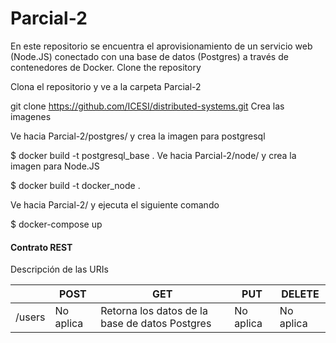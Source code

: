# Parcial-2
En este repositorio se encuentra el aprovisionamiento de un servicio web (Node.JS) conectado con una base de datos (Postgres) a través de contenedores de Docker.
Clone the repository

Clona el repositorio y ve a la carpeta Parcial-2

git clone https://github.com/ICESI/distributed-systems.git
Crea las imagenes

Ve hacia Parcial-2/postgres/ y crea la imagen para postgresql

$ docker build -t postgresql_base .
Ve hacia Parcial-2/node/ y crea la imagen para Node.JS

$ docker build -t docker_node .

Ve hacia Parcial-2/ y ejecuta el siguiente comando

$ docker-compose up

#### Contrato REST

Descripción de las URIs

| | POST | GET | PUT | DELETE |
|---	|--- 	|---	|---	|---	|
| /users | No aplica | Retorna los datos de la base de datos Postgres | No aplica | No aplica |
